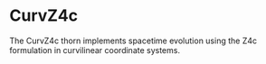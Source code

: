 # CurvZ4c

The CurvZ4c thorn implements spacetime evolution using the Z4c formulation in curvilinear coordinate systems.
